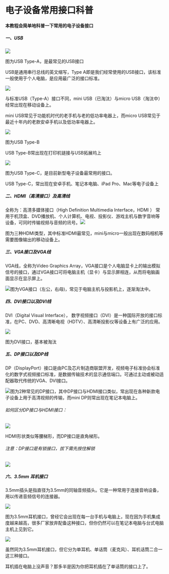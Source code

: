 # 电子设备常用接口科普

#### 本教程会简单地科普一下常用的电子设备接口

##### 一、USB

![](./pic/01.png)

图为USB Type-A，是最常见的USB接口

USB是通用串行总线的英文缩写，Type A即是我们经常使用的USB接口，该标准一般使用于个人电脑，是应用最广泛的接口标准。

![](./pic/02.jpg)

与标准USB（Type-A）接口不同，mini USB（已淘汰）与micro USB（淘汰中）经常出现在移动设备上。

mini USB常见于功能机时代的老手机与老的低功率电器上，而micro USB常见于最近十年内的老款安卓手机以及低功率电器上。

![](./pic/03.jpg)

图为USB Type-B

USB Type-B常出现在打印机链接与USB拓展坞上

![](./pic/04.jpg)

图为USB Type-C，是目前新型电子设备最常用的接口。

USB Type-C，常出现在安卓手机、笔记本电脑、iPad Pro、Mac等电子设备上

##### 二、HDMI（高清接口）及高清线

全称为：高清多媒体接口（High Definition Multimedia Interface，HDMI ） 常用于机顶盒、DVD播放机、个人计算机、电视、投影仪、游戏主机与数字音响等设备，可同时传输视频与音频的讯号。![](./pic/05.jpg)

图为三种HDMI类型，其中标准HDMI最常见，mini与micro一般出现在数码相机等需要图像输出的移动设备上。

##### 三、VGA接口及VGA线

VGA线，全称为Video Graphics Array，VGA接口是个人电脑显卡上的输出模拟信号的接口，通过VGA接口可将电脑主机（显卡）与显示屏相连，从而将电脑画面显示在显示屏上。

![](./pic/06.jpg)图为VGA接口（左公，右母)，常见于电脑主机与投影机上，逐渐淘汰中。

##### 四、DVI接口以及DVI线

DVI（Digital Visual Interface）， 数字视频接口（DVI）是一种国际开放的接口标准，在PC、DVD、高清晰电视（HDTV）、高清晰投影仪等设备上有广泛的应用。

![](./pic/07.jpg)

图为DVI接口，基本被淘汰

##### 五、DP接口以及DP线

DP（DisplayPort）接口是由PC及芯片制造商联盟开发，视频电子标准协会标准化的数字式视频接口标准，是数据传输技术的显示通信端口。可通过主动或被动适配器取代传统的VGA、DVI接口。

![](./pic/08.jpg)图为2种常见的DP接口，其中DP接口与HDMI接口类似，常出现在各种新款电子设备上用于高清视频的传输，而mini DP则常出现在笔记本电脑上。

###### 如何区分DP接口与HDMI接口：

![](./pic/09.png)

HDMI形状类似等腰梯形，而DP接口是直角梯形。

###### 注意：DP接口是有锁接口，拔下需先按住解锁

![](./pic/10.jpg)

##### 六、3.5mm 耳机接口

 3.5mm插头是指直径为3.5mm的同轴音频插头。它是一种常用于连接音响设备，用以传递音频信号的连接器。

![](./pic/11.jpg)

图为3.5mm耳机接口，曾经它会出现在每一台手机与电脑上，现在因为手机集成度越来越高，很多厂家放弃配备这种接口，但你仍然可以在笔记本电脑与台式电脑主机上见到它。

![](./pic/12.jpg)

虽然同为3.5mm耳机接口，但它分为单耳机、单话筒（麦克风）、耳机话筒二合一这三种接口。

耳机插在电脑上没声音？那多半是因为你把耳机插在了单话筒的接口上了。